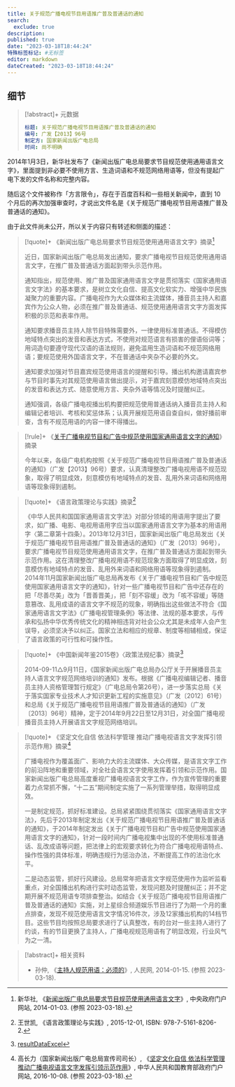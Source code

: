 ```yaml
---
title: 关于规范广播电视节目用语推广普及普通话的通知
search:
  exclude: true
description:
published: true
date: "2023-03-18T18:44:24"
特殊标签标记: #无标签
editor: markdown
dateCreated: "2023-03-18T18:44:24"
---
```


## 细节

> [!abstract]+ 元数据
>
> ```yaml
> 标题: 关于规范广播电视节目用语推广普及普通话的通知
> 编号: 广发【2013】96号
> 制定方: 国家新闻出版广电总局
> 时间: 尚不明确
> ```

2014年1月3日，新华社发布了《新闻出版广电总局要求节目规范使用通用语言文字》，里面提到非必要不使用方言、生造词语和不规范网络用语等，但没有提起广电下发的文件名称和完整内容。

随后这个文件被称作「方言限令」，存在于百度百科和一些相关新闻中，直到 10 个月后的再次加强审查时，才说出文件名是《关于规范广播电视节目用语推广普及普通话的通知》。

由于此文件尚未公开，所以关于内容只有转述和侧面的描述：

> [!quote]+ 《新闻出版广电总局要求节目规范使用通用语言文字》摘录[^2559543]
>
> 近日，国家新闻出版广电总局发出通知，要求广播电视节目规范使用通用语言文字，在推广普及普通话方面起到带头示范作用。
>
> 通知指出，规范使用、推广普及国家通用语言文字是贯彻落实《国家通用语言文字法》的基本要求，是树立文化自信、提高文化软实力、增强中华民族凝聚力的重要内容。广播电视作为大众媒体和主流媒体，播音员主持人和嘉宾作为公众人物，必须在推广普及普通话、规范使用通用语言文字方面发挥积极的示范和表率作用。
>
> 通知要求播音员主持人除节目特殊需要外，一律使用标准普通话。不得模仿地域特点突出的发音和表达方式，不使用对规范语言有损害的俚语俗词等；用词造句要遵守现代汉语的语法规则，避免滥用生造词语和不规范网络用语；要规范使用外国语言文字，不在普通话中夹杂不必要的外文。
>
> 通知要求加强对节目嘉宾规范使用语言的提醒和引导。播出机构邀请嘉宾参与节目时事先对其规范使用语言做出提示，对于嘉宾刻意模仿地域特点突出的发音和表达方式、随意使用方言、夹杂外语等情况及时提醒纠正。
>
> 通知强调，各级广播电视播出机构要把规范使用普通话纳入播音员主持人和编辑记者培训、考核和奖惩体系；认真开展规范用语自查自纠，做好播前审查，含有不规范用语的内容一律不得播出。

[^2559543]: 新华社, 《[新闻出版广电总局要求节目规范使用通用语言文字](https://web.archive.org/web/20180605141153/http://www.gov.cn/jrzg/2014-01/03/content_2559543.htm)》, 中央政府门户网站, 2014-01-03. (参照 2023-03-18).

> [!rule]+ 《[关于广播电视节目和广告中规范使用国家通用语言文字的通知](/rule/国家新闻出版广电总局/关于广播电视节目和广告中规范使用国家通用语言文字的通知.md)》摘录
>
> 今年以来，各级广电机构按照《关于规范广播电视节目用语推广普及普通话的通知》（广发【2013】96号）要求，认真清理整改广播电视用语不规范现象，取得了明显成效，刻意模仿有地域特点的发音、乱用外来词语和网络用语等现象得到遏制。

> [!quote]+ 《语言政策理论与实践》摘录[^978-7-5161-8206-2]
>
> 《中华人民共和国国家通用语言文字法》对部分领域的用语用字提出了要求，如广播、电影、电视用语用字应当以国家通用语言文字为基本的用语用字〈第二章第十四条）。2013年12月31日，国家新闻出版广电总局发出《关于规范广播电视节目用语推广普及普通话的通知》（广发〔2013〕96号），要求广播电视节目规范使用通用语言文字，在推广普及普通话方面起到带头示范作用。这在清理整改广播电视用语不规范现象方面取得了明显成效，刻意模仿有地域特点的发音、乱用外来词语和网络用语等现象得到遏制。2014年11月国家新闻出版广电总局再发布《关于广播电视节目和广告中规范使用国家通用语言文字的通知》，针对一些广播电视节目和广告中还存在的把「尽善尽美」改为「晋善晋美」，把「刻不容缓」改为「咳不容缓」等随意篡改、乱用成语的语言文字不规范的现象，明确指出这些做法不符合《国家通用语言文字法》《广播电视管理条例》等法律、法规的基本要求，与传承和弘扬中华优秀传统文化的精神相违背对社会公众尤其是未成年人会产生误导，必须坚决予以纠正。国家立法和相应的规章、制度等相辅相成，保证了语言政策的可行性和可操作性。

[^978-7-5161-8206-2]: 王世凯, 《语言政策理论与实践》,  2015-12-01, ISBN: 978-7-5161-8206-2.

> [!quote]+ 《中国新闻年鉴2015卷》〈政策法规纪事〉摘录[^cnt2015]
>
> 2014-09-11△9月11日，《国家新闻出版广电总局办公厅关于开展播音员主持人语言文字规范网络培训的通知》发布。根据《广播电视编辑记者、播音员主持人资格管理暂行规定》（广电总局令第26号），进一步落实总局《关于落实国家专业技术人才知识更新工程的实施意见》（广发〔2012〕61号）和总局《关于规范广播电视节目用语推广普及普通话的通知》（广发〔2013〕96号）精神，定于2014年9月22日至12月31日，对全国广播电视播音员主持人开展语言文字规范网络培训。

[^cnt2015]: [resultDataExcel](https://web.archive.org/web/20230318105322/https://www.eyearbook.cn/resultDataExcel/wz/ZGWXNJ2000%2CZGWXNJ2000%2CZGMSXNJ2016%2CZGWXNJ2002%2CZGWXYJNJ1986%2CZGZJYJNJ2014%2CZGWXNJ1992%2CZGKGXNJ2014%2CZGWXNJ2005%2CZGZJYJNJ2014%2CZGKGXNJ1994%2CZGZJYJNJ2012%2CZGWXNJ2016%2CZGXWNJ2015%2CZGKGXNJ2005%2CZGKGXNJ2010%2C/c006014%2Cc006013%2Cc011010%2Cc006010%2Cc011002%2Cc011005%2Cc006004%2Cc005026%2Cc004010%2Cc003008%2Cc008001%2Cc010005%2Cc006010%2Cc032003%2Cc002005%2Cc002005%2C)

> [!quote]+ 《坚定文化自信 依法科学管理 推动广播电视语言文字发挥引领示范作用》摘录[^284110]
>
> 广播电视作为覆盖面广、影响力大的主流媒体、大众传媒，是语言文字工作的前沿阵地和重要领域，对全社会语言文字使用发挥着引领和示范作用。国家新闻出版广电总局高度重视广播电视语言文字工作，作为宣传管理的重要着力点常抓不懈，“十二五”期间制定实施了一系列管理举措，取得明显成效。
>
> 一是制定规范，抓好标准建设。总局紧紧围绕贯彻落实《国家通用语言文字法》，先后于2013年制定发出《关于规范广播电视节目用语推广普及普通话的通知》，于2014年制定发出《关于广播电视节目和广告中规范使用国家通用语言文字的通知》，针对一段时间内广播电视集中出现的不使用标准普通话、乱改成语等问题，把法律上的宏观要求转化为符合广播电视用语特点、操作性强的具体标准，明确违规行为惩治办法，不断提高工作的法治化水平。
>
> 二是动态监管，抓好行风建设。总局常年把语言文字规范使用作为监听监看重点，对全国播出机构进行实时动态监管，发现问题及时提醒纠正；并不定期开展不规范用语专项排查整治。如结合《关于规范广播电视节目用语推广普及普通话的通知》实施，对上星综合频道娱乐节目进行了为期一个月的重点排查，发现不规范使用语言文字情况16件次，涉及12家播出机构的14档节目。这些节目均按照总局要求进行了认真整改，有的台对一些主持人进行了约谈，有的节目更换了主持人，广播电视规范用语有了明显改观，行业风气为之一清。

[^284110]: 高长力（国家新闻出版广电总局宣传司司长）, 《[坚定文化自信 依法科学管理 推动广播电视语言文字发挥引领示范作用](https://web.archive.org/web/20220804063513/http://www.moe.gov.cn/s78/A18/A18_ztzl/ztzl_ssw/201610/t20161009_284110.html)》, 中华人民共和国教育部政府门户网站, 2016-10-08. (参照 2023-03-18).

> [!abstract]+ 相关资料
>
> +   孙仲, 《[主持人规范用语：必须的](https://web.archive.org/web/20150321204316/http://politics.people.com.cn/n/2014/0115/c369090-24124010.html)》, 人民网, 2014-01-15. (参照 2023-03-18).
